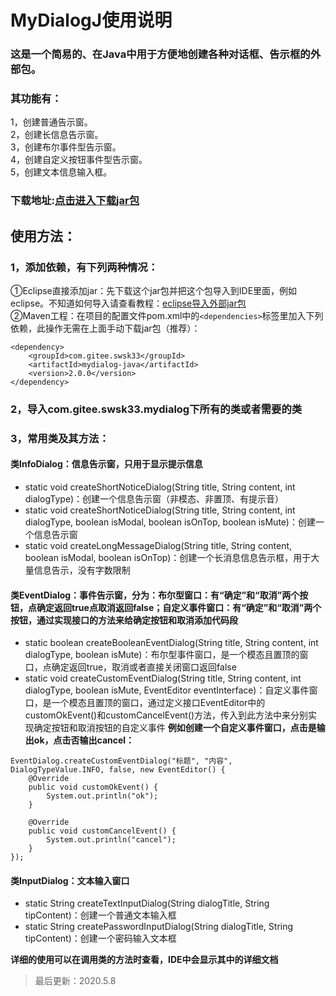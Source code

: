 # MyDialogJ使用说明
### 这是一个简易的、在Java中用于方便地创建各种对话框、告示框的外部包。
### 其功能有：
1，创建普通告示窗。<br>
2，创建长信息告示窗。<br>
3，创建布尔事件型告示窗。<br>
4，创建自定义按钮事件型告示窗。<br>
5，创建文本信息输入框。<br>
### 下载地址:[点击进入下载jar包](https://gitee.com/swsk33/MyDialogJ/releases)
## 使用方法：
### 1，添加依赖，有下列两种情况：
①Eclipse直接添加jar：先下载这个jar包并把这个包导入到IDE里面，例如eclipse。不知道如何导入请查看教程：[eclipse导入外部jar包](https://blog.csdn.net/czbqoo01/article/details/72803450)<br>
②Maven工程：在项目的配置文件pom.xml中的```<dependencies>```标签里加入下列依赖，此操作无需在上面手动下载jar包（推荐）：<br>
```
<dependency>
	<groupId>com.gitee.swsk33</groupId>
	<artifactId>mydialog-java</artifactId>
	<version>2.0.0</version>
</dependency>
```
### 2，导入com.gitee.swsk33.mydialog下所有的类或者需要的类
### 3，常用类及其方法：
#### 类InfoDialog：信息告示窗，只用于显示提示信息
- static void createShortNoticeDialog(String title, String content, int dialogType)：创建一个信息告示窗（非模态、非置顶、有提示音）
- static void createShortNoticeDialog(String title, String content, int dialogType, boolean isModal, boolean isOnTop, boolean isMute)：创建一个信息告示窗
- static void createLongMessageDialog(String title, String content, boolean isModal, boolean isOnTop)：创建一个长消息信息告示框，用于大量信息告示，没有字数限制
#### 类EventDialog：事件告示窗，分为：布尔型窗口：有“确定”和“取消”两个按钮，点确定返回true点取消返回false；自定义事件窗口：有“确定”和“取消”两个按钮，通过实现接口的方法来给确定按钮和取消添加代码段
- static boolean createBooleanEventDialog(String title, String content, int dialogType, boolean isMute)：布尔型事件窗口，是一个模态且置顶的窗口，点确定返回true，取消或者直接关闭窗口返回false
- static void createCustomEventDialog(String title, String content, int dialogType, boolean isMute, EventEditor eventInterface)：自定义事件窗口，是一个模态且置顶的窗口，通过定义接口EventEditor中的customOkEvent()和customCancelEvent()方法，传入到此方法中来分别实现确定按钮和取消按钮的自定义事件
**例如创建一个自定义事件窗口，点击是输出ok，点击否输出cancel：**<br>
```
EventDialog.createCustomEventDialog("标题", "内容", DialogTypeValue.INFO, false, new EventEditor() {
	@Override
	public void customOkEvent() {
		System.out.println("ok");
	}

	@Override
	public void customCancelEvent() {
		System.out.println("cancel");
	}
});
```
#### 类InputDialog：文本输入窗口
- static String createTextInputDialog(String dialogTitle, String tipContent)：创建一个普通文本输入框
- static String createPasswordInputDialog(String dialogTitle, String tipContent)：创建一个密码输入文本框

**详细的使用可以在调用类的方法时查看，IDE中会显示其中的详细文档**<br>
>最后更新：2020.5.8